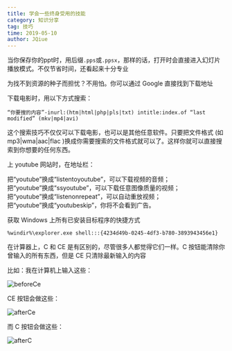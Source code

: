 ```yaml
---
title: 学会一些终身受用的技能
category: 知识分享
tag: 技巧
time: 2019-05-10
author: JQiue
---
```


当你保存你的ppt时，用后缀`.pps`或`.ppsx`，那样的话，打开时会直接进入幻灯片播放模式。不仅节省时间，还看起来十分专业

为找不到资源的种子而担忧？不用怕。你可以通过 Google 直接找到下载地址

下载电影时，用以下方式搜索：

```text
“你要搜的内容”-inurl:(htm|html|php|pls|txt) intitle:index.of “last modified” (mkv|mp4|avi)
```

这个搜索技巧不仅仅可以下载电影，也可以是其他任意软件。只要把文件格式 (如 mp3|wma|aac|flac )换成你需要搜索的文件格式就可以了。这样你就可以直接搜索到你想要的任何东西。

上 youtube 网站时，在地址栏：

把“youtube”换成“listentoyoutube”，可以下载视频的音频；  
把“youtube”换成“ssyoutube”，可以下载任意图像质量的视频；  
把“youtube”换成“listenonrepeat”，可以自动重放视频；  
把“youtube”换成“youtubeskip”，你将不会看到广告。

获取 Windows 上所有已安装目标程序的快捷方式

```text
%windir%\explorer.exe shell:::{4234d49b-0245-4df3-b780-3893943456e1}
```

在计算器上，C 和 CE 是有区别的，尽管很多人都觉得它们一样。C 按钮能清除你曾输入的所有东西，但是 CE 只清除最新输入的内容

比如：我在计算机上输入这些：

![beforeCe](http://qs0jixwj6.hn-bkt.clouddn.com/beforeCe.png)

CE 按钮会做这些：

![afterCe](http://qs0jixwj6.hn-bkt.clouddn.com/afterCe.png)

而 C 按钮会做这些：

![afterC](http://qs0jixwj6.hn-bkt.clouddn.com/afterC.png)
